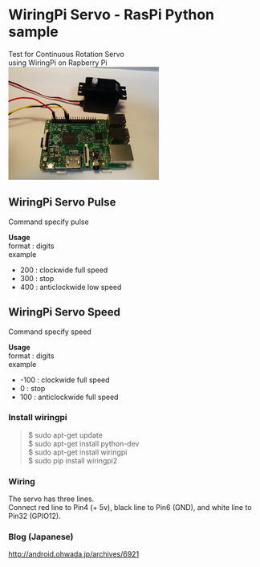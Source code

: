 # WiringPi Servo  - RasPi Python sample

Test for Continuous Rotation Servo <br/>
using WiringPi on Rapberry Pi <br/>
<img src="https://github.com/FabLabKannai/RaspiStudy/blob/master/4_python/docs/raspi_servo.jpg" width="300" /> <br/>

## WiringPi Servo Pulse
Command specify pulse <br/>

**Usage**  <br/>
format : digits <br/>
example <br>
- 200 : clockwide full speed <br>
- 300 : stop <br>
- 400 : anticlockwide low speed <br>

## WiringPi Servo Speed
Command specify speed <br/>

**Usage**  <br/>
format : digits <br/>
example <br/>
- -100 : clockwide full speed <br/>
- 0 : stop <br/>
- 100 : anticlockwide full speed <br/>

### Install wiringpi
> $ sudo apt-get update <br/>
> $ sudo apt-get install python-dev <br/>
> $ sudo apt-get install wiringpi <br/>
> $ sudo pip install wiringpi2 <br/>

### Wiring
The servo has three lines. <br/>
Connect red line to Pin4 (+ 5v), black line to Pin6 (GND), and white line to Pin32 (GPIO12). <br/>

### Blog (Japanese)
http://android.ohwada.jp/archives/6921

